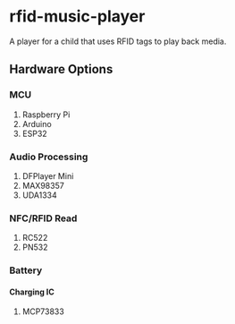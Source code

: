# rfid-music-player

A player for a child that uses RFID tags to play back media.

## Hardware Options

### MCU
1. Raspberry Pi
2. Arduino
3. ESP32

### Audio Processing
1. DFPlayer Mini
2. MAX98357
3. UDA1334

### NFC/RFID Read
1. RC522
2. PN532

### Battery
#### Charging IC
1. MCP73833
